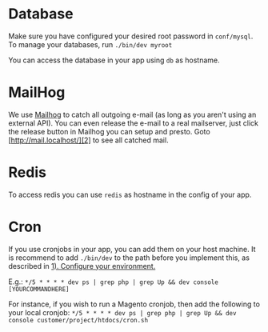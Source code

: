 # Database
Make sure you have configured your desired root password in `conf/mysql`.
To manage your databases, run `./bin/dev myroot`

You can access the database in your app using `db` as hostname.

# MailHog

We use [Mailhog][1] to catch all outgoing e-mail (as long as you aren't using an external API).
You can even release the e-mail to a real mailserver, just click the release button in Mailhog you can setup and presto.
Goto [http://mail.localhost/][2] to see all catched mail.

# Redis

To access redis you can use `redis` as hostname in the config of your app.

# Cron

If you use cronjobs in your app, you can add them on your host machine.
It is recommend to add `./bin/dev` to the path before you implement this, as described in [1). Configure your environment.](../README.md#1-first-things-first)

E.g.: `*/5 * * * * dev ps | grep php | grep Up && dev console [YOURCOMMANDHERE]`

For instance, if you wish to run a Magento cronjob, then add the following to your local cronjob:
`*/5 * * * * dev ps | grep php | grep Up && dev console customer/project/htdocs/cron.sh`


[1]: https://github.com/mailhog/MailHog
[2]: http://mail.locahost/
